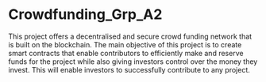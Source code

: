 # Crowdfunding_Grp_A2


This project offers a decentralised and secure crowd funding network that is built on the blockchain. The main objective of this project is to create smart contracts that enable contributors to efficiently make and reserve funds for the project while also giving investors control over the money they invest. This will enable investors to successfully contribute to any project.
